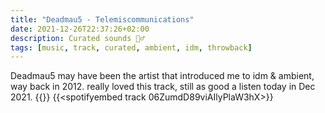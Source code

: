 ```yaml
---
title: "Deadmau5 - Telemiscommunications"
date: 2021-12-26T22:37:26+02:00
description: Curated sounds 🧘‍♂️
tags: [music, track, curated, ambient, idm, throwback]
---
```

Deadmau5 may have been the artist that introduced me to idm & ambient, way back in 2012. really loved this track, still as good a listen today in Dec 2021.
{{<youtube m2LFI6abQI4>}}
{{<spotifyembed track 06ZumdD89viAIlyPlaW3hX>}}